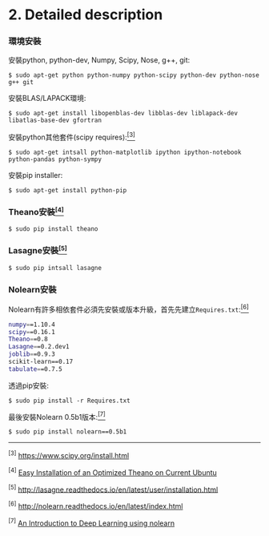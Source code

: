 # 2. Detailed description

### 環境安裝
安裝python, python-dev, Numpy, Scipy, Nose, g++, git:
```
$ sudo apt-get python python-numpy python-scipy python-dev python-nose g++ git
```
安裝BLAS/LAPACK環境:
```
$ sudo apt-get install libopenblas-dev libblas-dev liblapack-dev libatlas-base-dev gfortran
```
安裝python其他套件(scipy requires):<a href="#ref3"><sup style="font-size:12px;">[3]</sup></a>
```
$ sudo apt-get intsall python-matplotlib ipython ipython-notebook python-pandas python-sympy
```
安裝pip installer:
```
$ sudo apt-get install python-pip
```

### Theano安裝<a href="#ref4"><sup style="font-size:12px;">[4]</sup></a>
```
$ sudo pip install theano
```

### Lasagne安裝<a href="#ref5"><sup style="font-size:12px;">[5]</sup></a>
```
$ sudo pip intsall lasagne
```

### Nolearn安裝
Nolearn有許多相依套件必須先安裝或版本升級，首先先建立`Requires.txt`:<a href="#ref6"><sup style="font-size:12px;">[6]</sup></a>
```bash
numpy==1.10.4
scipy==0.16.1
Theano==0.8
Lasagne==0.2.dev1
joblib==0.9.3
scikit-learn==0.17
tabulate==0.7.5
```
透過pip安裝:
```
$ sudo pip install -r Requires.txt
```
最後安裝Nolearn 0.5b1版本:<a href="#ref7"><sup>[7]</sup></a>
```
$ sudo pip install nolearn==0.5b1
```
---
[scipy]: https://www.scipy.org/install.html
[theano-install]: http://deeplearning.net/software/theano/install_ubuntu.html#install-ubuntu
[lasagne-install]: http://lasagne.readthedocs.io/en/latest/user/installation.html
[nolearn-doc]: http://nolearn.readthedocs.io/en/latest/index.html
[nolearn-0.5b1]: https://jessesw.com/Deep-Learning/

<sup id="ref3">[3]</sup> https://www.scipy.org/install.html

<sup id='ref4'>[4]</sup> [Easy Installation of an Optimized Theano on Current Ubuntu](http://deeplearning.net/software/theano/install_ubuntu.html#install-ubuntu)

<sup id='ref5'>[5]</sup> http://lasagne.readthedocs.io/en/latest/user/installation.html

<sup id='ref6'>[6]</sup> http://nolearn.readthedocs.io/en/latest/index.html

<sup id='ref7'>[7]</sup> [An Introduction to Deep Learning using nolearn](https://jessesw.com/Deep-Learning/)